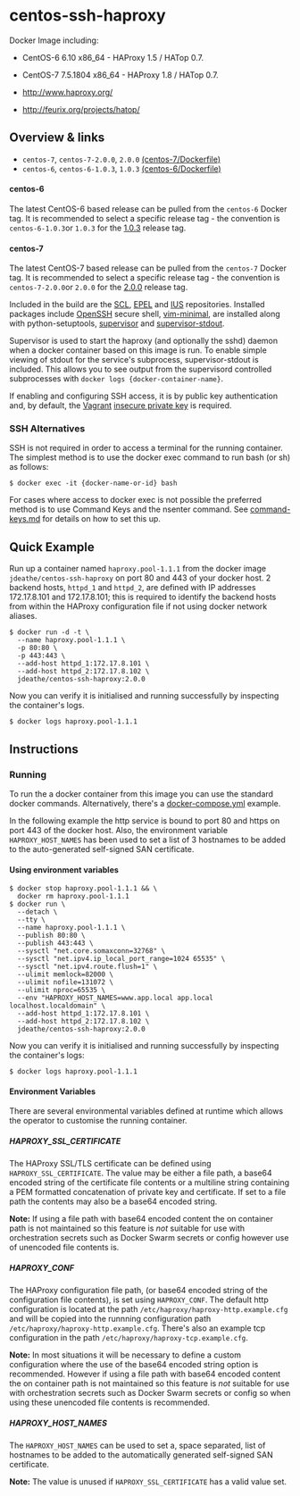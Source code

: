 centos-ssh-haproxy
==================

Docker Image including:
- CentOS-6 6.10 x86_64 - HAProxy 1.5 / HATop 0.7.
- CentOS-7 7.5.1804 x86_64 - HAProxy 1.8 / HATop 0.7.

- http://www.haproxy.org/
- http://feurix.org/projects/hatop/

## Overview & links

- `centos-7`, `centos-7-2.0.0`, `2.0.0` [(centos-7/Dockerfile)](https://github.com/jdeathe/centos-ssh-haproxy/blob/centos-7/Dockerfile)
- `centos-6`, `centos-6-1.0.3`, `1.0.3` [(centos-6/Dockerfile)](https://github.com/jdeathe/centos-ssh-haproxy/blob/centos-6/Dockerfile)

#### centos-6

The latest CentOS-6 based release can be pulled from the `centos-6` Docker tag. It is recommended to select a specific release tag - the convention is `centos-6-1.0.3`or `1.0.3` for the [1.0.3](https://github.com/jdeathe/centos-ssh-haproxy/tree/1.0.3) release tag.

#### centos-7

The latest CentOS-7 based release can be pulled from the `centos-7` Docker tag. It is recommended to select a specific release tag - the convention is `centos-7-2.0.0`or `2.0.0` for the [2.0.0](https://github.com/jdeathe/centos-ssh-haproxy/tree/2.0.0) release tag.

Included in the build are the [SCL](https://www.softwarecollections.org/), [EPEL](http://fedoraproject.org/wiki/EPEL) and [IUS](https://ius.io) repositories. Installed packages include [OpenSSH](http://www.openssh.com/portable.html) secure shell, [vim-minimal](http://www.vim.org/), are installed along with python-setuptools, [supervisor](http://supervisord.org/) and [supervisor-stdout](https://github.com/coderanger/supervisor-stdout).

Supervisor is used to start the haproxy (and optionally the sshd) daemon when a docker container based on this image is run. To enable simple viewing of stdout for the service's subprocess, supervisor-stdout is included. This allows you to see output from the supervisord controlled subprocesses with `docker logs {docker-container-name}`.

If enabling and configuring SSH access, it is by public key authentication and, by default, the [Vagrant](http://www.vagrantup.com/) [insecure private key](https://github.com/mitchellh/vagrant/blob/master/keys/vagrant) is required.

### SSH Alternatives

SSH is not required in order to access a terminal for the running container. The simplest method is to use the docker exec command to run bash (or sh) as follows: 

```
$ docker exec -it {docker-name-or-id} bash
```

For cases where access to docker exec is not possible the preferred method is to use Command Keys and the nsenter command. See [command-keys.md](https://github.com/jdeathe/centos-ssh-haproxy/blob/centos-7/command-keys.md) for details on how to set this up.

## Quick Example

Run up a container named `haproxy.pool-1.1.1` from the docker image `jdeathe/centos-ssh-haproxy` on port 80 and 443 of your docker host. 2 backend hosts, `httpd_1` and `httpd_2`, are defined with IP addresses 172.17.8.101 and 172.17.8.101; this is required to identify the backend hosts from within the HAProxy configuration file if not using docker network aliases.

```
$ docker run -d -t \
  --name haproxy.pool-1.1.1 \
  -p 80:80 \
  -p 443:443 \
  --add-host httpd_1:172.17.8.101 \
  --add-host httpd_2:172.17.8.102 \
  jdeathe/centos-ssh-haproxy:2.0.0
```

Now you can verify it is initialised and running successfully by inspecting the container's logs.

```
$ docker logs haproxy.pool-1.1.1
```

## Instructions

### Running

To run the a docker container from this image you can use the standard docker commands. Alternatively, there's a [docker-compose.yml](https://github.com/jdeathe/centos-ssh-haproxy/blob/centos-7/docker-compose.yml) example.

In the following example the http service is bound to port 80 and https on port 443 of the docker host. Also, the environment variable `HAPROXY_HOST_NAMES` has been used to set a list of 3 hostnames to be added to the auto-generated self-signed SAN certificate.

#### Using environment variables

```
$ docker stop haproxy.pool-1.1.1 && \
  docker rm haproxy.pool-1.1.1
$ docker run \
  --detach \
  --tty \
  --name haproxy.pool-1.1.1 \
  --publish 80:80 \
  --publish 443:443 \
  --sysctl "net.core.somaxconn=32768" \
  --sysctl "net.ipv4.ip_local_port_range=1024 65535" \
  --sysctl "net.ipv4.route.flush=1" \
  --ulimit memlock=82000 \
  --ulimit nofile=131072 \
  --ulimit nproc=65535 \
  --env "HAPROXY_HOST_NAMES=www.app.local app.local localhost.localdomain" \
  --add-host httpd_1:172.17.8.101 \
  --add-host httpd_2:172.17.8.102 \
  jdeathe/centos-ssh-haproxy:2.0.0
```

Now you can verify it is initialised and running successfully by inspecting the container's logs:

```
$ docker logs haproxy.pool-1.1.1
```

#### Environment Variables

There are several environmental variables defined at runtime which allows the operator to customise the running container.

##### HAPROXY_SSL_CERTIFICATE

The HAProxy SSL/TLS certificate can be defined using `HAPROXY_SSL_CERTIFICATE`. The value may be either a file path, a base64 encoded string of the certificate file contents or a multiline string containing a PEM formatted concatenation of private key and certificate. If set to a file path the contents may also be a base64 encoded string.

**Note:** If using a file path with base64 encoded content the on container path is not maintained so this feature is *not* suitable for use with orchestration secrets such as Docker Swarm secrets or config however use of unencoded file contents is.

##### HAPROXY_CONF

The HAProxy configuration file path, (or base64 encoded string of the configuration file contents), is set using `HAPROXY_CONF`. The default http configuration is located at the path `/etc/haproxy/haproxy-http.example.cfg` and will be copied into the runnning configuration path `/etc/haproxy/haproxy-http.example.cfg`. There's also an example tcp configuration in the path `/etc/haproxy/haproxy-tcp.example.cfg`. 

**Note:** In most situations it will be necessary to define a custom configuration where the use of the base64 encoded string option is recommended. However if using a file path with base64 encoded content the on container path is not maintained so this feature is *not* suitable for use with orchestration secrets such as Docker Swarm secrets or config so when using these unencoded file contents is recommended.

##### HAPROXY_HOST_NAMES

The `HAPROXY_HOST_NAMES` can be used to set a, space separated, list of hostnames to be added to the automatically generated self-signed SAN certificate.

**Note:** The value is unused if `HAPROXY_SSL_CERTIFICATE` has a valid value set.
